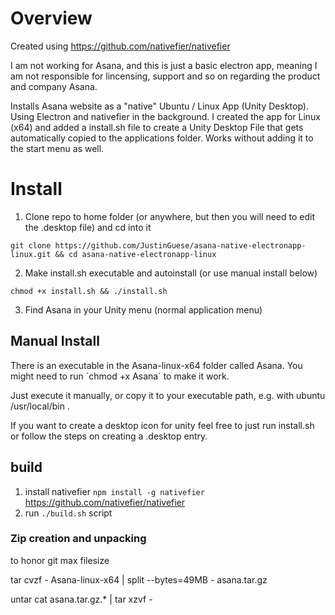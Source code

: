 # Overview

Created using https://github.com/nativefier/nativefier

I am not working for Asana, and this is just a basic electron app, meaning I am not responsible for lincensing, support and so on regarding the product and company Asana.

Installs Asana website as a "native" Ubuntu / Linux App (Unity Desktop). 
Using Electron and nativefier in the background. I created the app for Linux (x64) and added a install.sh file to create a Unity Desktop File that gets automatically copied to the applications folder. Works without adding it to the start menu as well.

# Install

1. Clone repo to home folder (or anywhere, but then you will need to edit the .desktop file) and cd into it

`git clone https://github.com/JustinGuese/asana-native-electronapp-linux.git && cd asana-native-electronapp-linux`

2. Make install.sh executable and autoinstall (or use manual install below)

`chmod +x install.sh && ./install.sh`

3. Find Asana in your Unity menu (normal application menu)


## Manual Install

There is an executable in the Asana-linux-x64 folder called Asana. You might need to run ´chmod +x Asana´ to make it work.

Just execute it manually, or copy it to your executable path, e.g. with ubuntu /usr/local/bin .

If you want to create a desktop icon for unity feel free to just run install.sh or follow the steps on creating a .desktop entry.

## build

1. install nativefier `npm install -g nativefier` https://github.com/nativefier/nativefier
2. run `./build.sh` script

### Zip creation and unpacking

to honor git max filesize

tar cvzf - Asana-linux-x64 | split --bytes=49MB - asana.tar.gz

untar
cat asana.tar.gz.* | tar xzvf -
